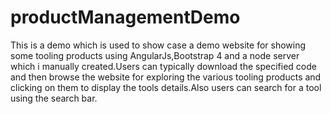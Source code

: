 # productManagementDemo
This is a demo which is used to show case a demo website for showing some tooling products using AngularJs,Bootstrap 4 and a node server which i manually created.Users can typically download the specified code and then browse the website for exploring the various tooling products and clicking on them to display the tools details.Also users can search for a tool using the search bar.
